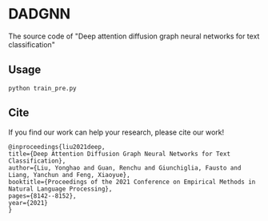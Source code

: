# DADGNN
The source code of "Deep attention diffusion graph neural networks for text classification"

## Usage
```
python train_pre.py
```

## Cite

If you find our work can help your research, please cite our work! <br>
```
@inproceedings{liu2021deep,
title={Deep Attention Diffusion Graph Neural Networks for Text Classification},  
author={Liu, Yonghao and Guan, Renchu and Giunchiglia, Fausto and Liang, Yanchun and Feng, Xiaoyue},  
booktitle={Proceedings of the 2021 Conference on Empirical Methods in Natural Language Processing},  
pages={8142--8152},  
year={2021}  
}
```

